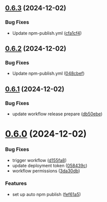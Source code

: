 ## [0.6.3](https://github.com/Automata-Labs-team/MCP-Server-Playwright/compare/v0.6.2...v0.6.3) (2024-12-02)


### Bug Fixes

* Update npm-publish.yml ([cfa1cf4](https://github.com/Automata-Labs-team/MCP-Server-Playwright/commit/cfa1cf47998a520abe88cf9a828d886c9884f273))



## [0.6.2](https://github.com/Automata-Labs-team/MCP-Server-Playwright/compare/v0.6.1...v0.6.2) (2024-12-02)


### Bug Fixes

* Update npm-publish.yml ([048cbef](https://github.com/Automata-Labs-team/MCP-Server-Playwright/commit/048cbefbaf5b965fd284c01c53b01f7de4c87c6b))



## [0.6.1](https://github.com/Automata-Labs-team/MCP-Server-Playwright/compare/v0.6.0...v0.6.1) (2024-12-02)


### Bug Fixes

* update workflow release prepare ([db50ebe](https://github.com/Automata-Labs-team/MCP-Server-Playwright/commit/db50ebe42eb57fcd8ea226fc9f8f804c5993288d))



# [0.6.0](https://github.com/Automata-Labs-team/MCP-Server-Playwright/compare/fef61a5b8cc44cda7a2b2a0ec4c04a732b62a19b...v0.6.0) (2024-12-02)


### Bug Fixes

* trigger workflow ([d155fa8](https://github.com/Automata-Labs-team/MCP-Server-Playwright/commit/d155fa8af4882a8821f2449473593dcf295e4a11))
* update deployment token ([058439c](https://github.com/Automata-Labs-team/MCP-Server-Playwright/commit/058439c91c9637632a2c743b2e5c2b1b39358cfe))
* workflow permissions ([3da30db](https://github.com/Automata-Labs-team/MCP-Server-Playwright/commit/3da30db33ff196238a78485a60f54d6b5dc3e7d8))


### Features

* set up auto npm publish ([fef61a5](https://github.com/Automata-Labs-team/MCP-Server-Playwright/commit/fef61a5b8cc44cda7a2b2a0ec4c04a732b62a19b))



